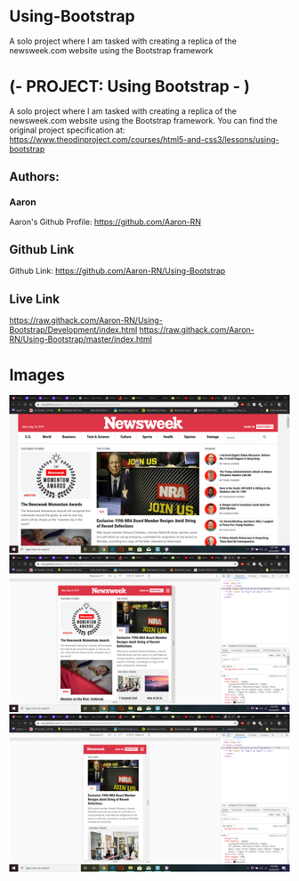 # Using-Bootstrap
A solo project where I am tasked with creating a replica of the newsweek.com website using the Bootstrap framework

# (- PROJECT: Using Bootstrap - )
A solo project where I am tasked with creating a replica of the newsweek.com website using the Bootstrap framework. You can find the original project specification at: https://www.theodinproject.com/courses/html5-and-css3/lessons/using-bootstrap

## Authors: 
### Aaron
Aaron's Github Profile: https://github.com/Aaron-RN


## Github Link
Github Link: https://github.com/Aaron-RN/Using-Bootstrap

## Live Link
https://raw.githack.com/Aaron-RN/Using-Bootstrap/Development/index.html
https://raw.githack.com/Aaron-RN/Using-Bootstrap/master/index.html

# Images
![](images/img1.png)
![](images/img2.png)
![](images/img3.png)
